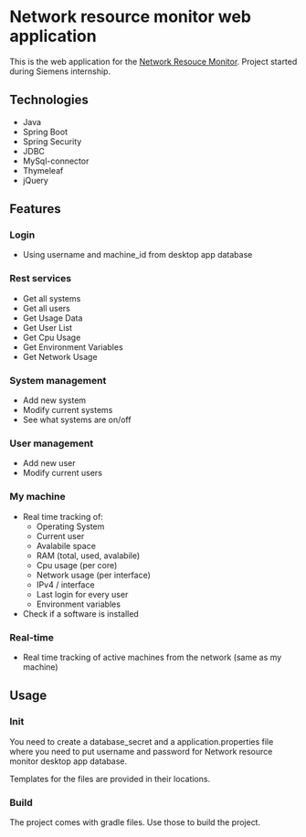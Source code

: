# Network resource monitor web application
This is the web application for the [Network Resouce Monitor](https://github.com/q1e123/Network-resource-monitor).
Project started during Siemens internship.

## Technologies
* Java
* Spring Boot
* Spring Security
* JDBC
* MySql-connector
* Thymeleaf
* jQuery

## Features
### Login
* Using username and machine_id from desktop app database

### Rest services
* Get all systems
* Get all users
* Get Usage Data
* Get User List
* Get Cpu Usage
* Get Environment Variables
* Get Network Usage

### System management
* Add new system
* Modify current systems
* See what systems are on/off 

### User management
* Add new user
* Modify current users 

### My machine
* Real time tracking of:
    * Operating System
    * Current user
    * Avalabile space
    * RAM (total, used, avalabile)
    * Cpu usage (per core)
    * Network usage (per interface)
    * IPv4 / interface
    * Last login for every user
    * Environment variables
* Check if a software is installed

### Real-time
* Real time tracking of active machines from the network (same as my machine)
## Usage
### Init
You need to create a database_secret and a  application.properties  file where you need to put username and password for Network resource monitor desktop app
database.  

Templates for the files are provided in their locations.

### Build
The project comes with gradle files. Use those to build the project.